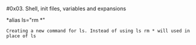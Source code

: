 #0x03. Shell, init files, variables and expansions

*alias ls="rm *"

```Creating a new command for ls. Instead of using ls rm * will used in place of ls```
